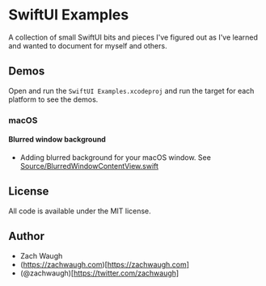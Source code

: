 # SwiftUI Examples

A collection of small SwiftUI bits and pieces I've figured out as I've learned and wanted to document for myself and others.

## Demos

Open and run the `SwiftUI Examples.xcodeproj` and run the target for each platform to see the demos.

### macOS

#### Blurred window background

- Adding blurred background for your macOS window. See [Source/BlurredWindowContentView.swift](Source/BlurredWindowContentView.swift)


## License

All code is available under the MIT license.


## Author 
- Zach Waugh
- (https://zachwaugh.com)[https://zachwaugh.com]
- (@zachwaugh)[https://twitter.com/zachwaugh]
